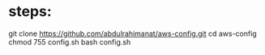 # steps:
git clone https://github.com/abdulrahimanat/aws-config.git
cd aws-config
chmod 755 config.sh
bash config.sh 
